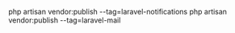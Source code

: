 php artisan vendor:publish --tag=laravel-notifications
php artisan vendor:publish --tag=laravel-mail